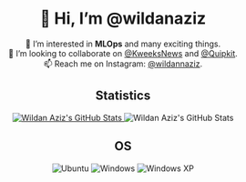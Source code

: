 <h1 align="center">👋 Hi, I’m @wildanaziz</h1>
<p align="center">
  🌱 I’m interested in <strong>MLOps</strong> and many exciting things.<br>
  💞️ I’m looking to collaborate on <a href="https://github.com/KweeksNews">@KweeksNews</a> and <a href="https://github.com/Quipkit-Space">@Quipkit</a>.<br>
  📫 Reach me on Instagram: <a href="https://instagram.com/wildannaziz">@wildannaziz</a>.
</p>


<h2 align="center">Statistics</h2>

<div align="center">
  <a href="https://github.com/wildanaziz">
    <picture>
      <source media="(prefers-color-scheme: light)" srcset="https://github-readme-stats.vercel.app/api?username=wildanaziz&theme=default&hide_border=true&border_radius=10px&custom_title=GitHub%20Stats&count_private=true&show_icons=true" alt="Wildan Aziz Stats">
      <source media="(prefers-color-scheme: dark)" srcset="https://github-readme-stats.vercel.app/api?username=wildanaziz&theme=github_dark&hide_border=true&border_radius=10px&custom_title=GitHub%20Stats&count_private=true&show_icons=true">
      <img alt="Wildan Aziz's GitHub Stats" src="https://github-readme-stats.vercel.app/api?username=wildanaziz&theme=default&hide_border=true&border_radius=10px&custom_title=GitHub%20Stats&count_private=true&show_icons=true">
    </picture>
  </a>
  <picture>
    <source media="(prefers-color-scheme: light)" srcset="https://github-readme-stats.vercel.app/api/top-langs/?username=wildanaziz&theme=default&hide_border=true&border_radius=10px&custom_title=GitHub%20Stats&count_private=true&show_icons=true&layout=compact">
    <source media="(prefers-color-scheme: dark)" srcset="https://github-readme-stats.vercel.app/api/top-langs/?username=wildanaziz&theme=github_dark&hide_border=true&border_radius=10px&custom_title=GitHub%20Stats&count_private=true&show_icons=true&layout=compact">
    <img alt="Wildan Aziz's GitHub Stats" src="https://github-readme-stats.vercel.app/api?username=wildanaziz&theme=default&hide_border=true&border_radius=10px&custom_title=GitHub%20Stats&count_private=true&show_icons=true">
  </picture>
</div>


  


<h2 align="center">OS</h3>

<div align="center">
  <img src="https://img.shields.io/badge/Ubuntu-E95420?style=for-the-badge&logo=ubuntu&logoColor=white" alt="Ubuntu"/>
  <img src="https://img.shields.io/badge/Windows-0078D6?style=for-the-badge&logo=windows&logoColor=white" alt="Windows"/>
  <img src="https://img.shields.io/badge/Windows%20xp-003399?style=for-the-badge&logo=windowsxp&logoColor=white" alt="Windows XP"/>
</div>



<!---
wildanaziz/wildanaziz is a ✨ special ✨ repository because its `README.md` (this file) appears on your GitHub profile.
You can click the Preview link to take a look at your changes.
--->
